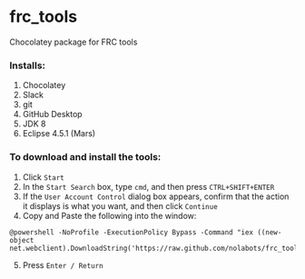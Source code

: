 # frc_tools
Chocolatey package for FRC tools

### Installs:
1. Chocolatey
2. Slack
2. git
3. GitHub Desktop
4. JDK 8
5. Eclipse 4.5.1 (Mars)

### To download and install the tools:
1. Click `Start`
2. In the `Start Search` box, type `cmd`, and then press `CTRL+SHIFT+ENTER`
3. If the `User Account Control` dialog box appears, confirm that the action it displays is what you want, and then click `Continue`
4. Copy and Paste the following into the window:
 
  ```
@powershell -NoProfile -ExecutionPolicy Bypass -Command "iex ((new-object net.webclient).DownloadString('https://raw.github.com/nolabots/frc_tools/master/frc_tools.ps1'))"
  ```
  
5. Press `Enter / Return`
